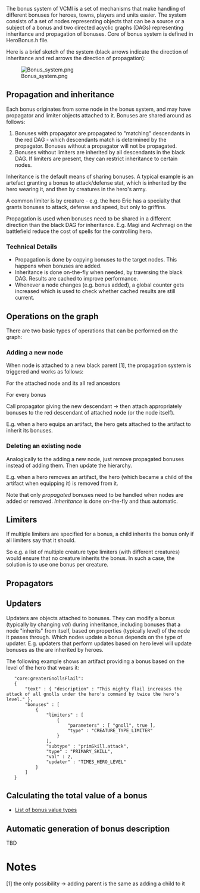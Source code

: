 The bonus system of VCMI is a set of mechanisms that make handling of
different bonuses for heroes, towns, players and units easier. The
system consists of a set of nodes representing objects that can be a
source or a subject of a bonus and two directed acyclic graphs (DAGs)
representing inheritance and propagation of bonuses. Core of bonus
system is defined in HeroBonus.h file.

Here is a brief sketch of the system (black arrows indicate the
direction of inheritance and red arrows the direction of propagation):

<figure>
<img src="Bonus_system.png" title="Bonus_system.png" />
<figcaption>Bonus_system.png</figcaption>
</figure>

## Propagation and inheritance

Each bonus originates from some node in the bonus system, and may have
propagator and limiter objects attached to it. Bonuses are shared around
as follows:

1.  Bonuses with propagator are propagated to "matching" descendants in
    the red DAG - which descendants match is determined by the
    propagator. Bonuses without a propagator will not be propagated.
2.  Bonuses without limiters are inherited by all descendants in the
    black DAG. If limiters are present, they can restrict inheritance to
    certain nodes.

Inheritance is the default means of sharing bonuses. A typical example
is an artefact granting a bonus to attack/defense stat, which is
inherited by the hero wearing it, and then by creatures in the hero's
army.

A common limiter is by creature - e.g. the hero Eric has a specialty
that grants bonuses to attack, defense and speed, but only to griffins.

Propagation is used when bonuses need to be shared in a different
direction than the black DAG for inheritance. E.g. Magi and Archmagi on
the battlefield reduce the cost of spells for the controlling hero.

### Technical Details

-   Propagation is done by copying bonuses to the target nodes. This
    happens when bonuses are added.
-   Inheritance is done on-the-fly when needed, by traversing the black
    DAG. Results are cached to improve performance.
-   Whenever a node changes (e.g. bonus added), a global counter gets
    increased which is used to check whether cached results are still
    current.

## Operations on the graph

There are two basic types of operations that can be performed on the
graph:

### Adding a new node

When node is attached to a new black parent [1], the propagation system
is triggered and works as follows:

  
For the attached node and its all red ancestors

  
For every bonus

  
Call propagator giving the new descendant -\> then attach appropriately
bonuses to the red descendant of attached node (or the node itself).

E.g. when a hero equips an artifact, the hero gets attached to the
artifact to inherit its bonuses.

### Deleting an existing node

Analogically to the adding a new node, just remove propagated bonuses
instead of adding them. Then update the hierarchy.

E.g. when a hero removes an artifact, the hero (which became a child of
the artifact when equipping it) is removed from it.

Note that only *propagated* bonuses need to be handled when nodes are
added or removed. *Inheritance* is done on-the-fly and thus automatic.

## Limiters

If multiple limiters are specified for a bonus, a child inherits the
bonus only if all limiters say that it should.

So e.g. a list of multiple creature type limiters (with different
creatures) would ensure that no creature inherits the bonus. In such a
case, the solution is to use one bonus per creature.

## Propagators

## Updaters

Updaters are objects attached to bonuses. They can modify a bonus
(typically by changing *val*) during inheritance, including bonuses that
a node "inherits" from itself, based on properties (typically level) of
the node it passes through. Which nodes update a bonus depends on the
type of updater. E.g. updaters that perform updates based on hero level
will update bonuses as the are inherited by heroes.

The following example shows an artifact providing a bonus based on the
level of the hero that wears it:

`   "core:greaterGnollsFlail":`  
`   {`  
`       "text" : { "description" : "This mighty flail increases the attack of all gnolls under the hero's command by twice the hero's level." },`  
`       "bonuses" : [`  
`           {`  
`               "limiters" : [`  
`                   {`  
`                       "parameters" : [ "gnoll", true ],`  
`                       "type" : "CREATURE_TYPE_LIMITER"`  
`                   }`  
`               ],`  
`               "subtype" : "primSkill.attack",`  
`               "type" : "PRIMARY_SKILL",`  
`               "val" : 2,`  
`               "updater" : "TIMES_HERO_LEVEL"`  
`           }`  
`       ]`  
`   }`

## Calculating the total value of a bonus

-   [List of bonus value types](List_of_bonus_value_types "wikilink")

## Automatic generation of bonus description

TBD

# Notes

<references/>

[1] the only possibility -\> adding parent is the same as adding a child
to it